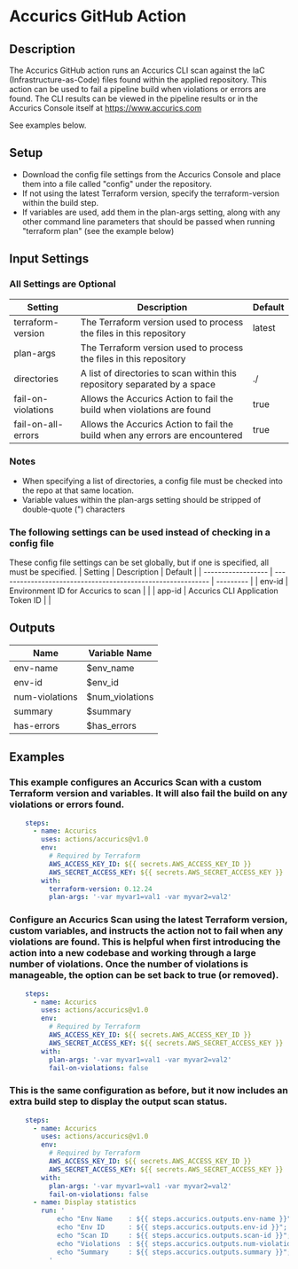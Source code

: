 # Accurics GitHub Action

## Description
The Accurics GitHub action runs an Accurics CLI scan against the IaC (Infrastructure-as-Code) files found within the applied repository.
This action can be used to fail a pipeline build when violations or errors are found.
The CLI results can be viewed in the pipeline results or in the Accurics Console itself at https://www.accurics.com

See examples below.

## Setup

- Download the config file settings from the Accurics Console and place them into a file called "config" under the repository.
- If not using the latest Terraform version, specify the terraform-version within the build step.
- If variables are used, add them in the plan-args setting, along with any other command line parameters that should be passed when running "terraform plan" (see the example below)

## Input Settings

### All Settings are Optional

| Setting | Description | Default |
| -------------------- | ----------------------------------------------------------- | --------- |
| terraform-version | The Terraform version used to process the files in this repository | latest | 
| plan-args | The Terraform version used to process the files in this repository | | 
| directories | A list of directories to scan within this repository separated by a space | ./ | 
| fail-on-violations | Allows the Accurics Action to fail the build when violations are found | true |
| fail-on-all-errors | Allows the Accurics Action to fail the build when any errors are encountered | true |

### Notes
- When specifying a list of directories, a config file must be checked into the repo at that same location.
- Variable values within the plan-args setting should be stripped of double-quote (") characters

### The following settings can be used instead of checking in a config file
These config file settings can be set globally, but if one is specified, all must be specified.
| Setting | Description | Default |
| ------------------ | ----------------------------------------------------------- | --------- |
| env-id | Environment ID for Accurics to scan | | 
| app-id | Accurics CLI Application Token ID | |


## Outputs

| Name | Variable Name  |
| ---------------- | --------------- |
| env-name | $env_name |
| env-id | $env_id |
| num-violations | $num_violations |
| summary | $summary |
| has-errors | $has_errors |

## Examples

### This example configures an Accurics Scan with a custom Terraform version and variables. It will also fail the build on any violations or errors found.
```yaml
    steps:
      - name: Accurics
        uses: actions/accurics@v1.0
        env: 
          # Required by Terraform
          AWS_ACCESS_KEY_ID: ${{ secrets.AWS_ACCESS_KEY_ID }}
          AWS_SECRET_ACCESS_KEY: ${{ secrets.AWS_SECRET_ACCESS_KEY }}
        with:
          terraform-version: 0.12.24
          plan-args: '-var myvar1=val1 -var myvar2=val2'
```

### Configure an Accurics Scan using the latest Terraform version, custom variables, and instructs the action not to fail when any violations are found. This is helpful when first introducing the action into a new codebase and working through a large number of violations. Once the number of violations is manageable, the option can be set back to true (or removed).
```yaml
    steps:
      - name: Accurics
        uses: actions/accurics@v1.0
        env:
          # Required by Terraform
          AWS_ACCESS_KEY_ID: ${{ secrets.AWS_ACCESS_KEY_ID }}
          AWS_SECRET_ACCESS_KEY: ${{ secrets.AWS_SECRET_ACCESS_KEY }}
        with:
          plan-args: '-var myvar1=val1 -var myvar2=val2'
          fail-on-violations: false
```

### This is the same configuration as before, but it now includes an extra build step to display the output scan status.
```yaml
    steps:
      - name: Accurics
        uses: actions/accurics@v1.0
        env:
          # Required by Terraform
          AWS_ACCESS_KEY_ID: ${{ secrets.AWS_ACCESS_KEY_ID }}
          AWS_SECRET_ACCESS_KEY: ${{ secrets.AWS_SECRET_ACCESS_KEY }}
        with:
          plan-args: '-var myvar1=val1 -var myvar2=val2'
          fail-on-violations: false
      - name: Display statistics
        run: '
            echo "Env Name    : ${{ steps.accurics.outputs.env-name }}";
            echo "Env ID      : ${{ steps.accurics.outputs.env-id }}";
            echo "Scan ID     : ${{ steps.accurics.outputs.scan-id }}";
            echo "Violations  : ${{ steps.accurics.outputs.num-violations }}";
            echo "Summary     : ${{ steps.accurics.outputs.summary }}";
          '
```

